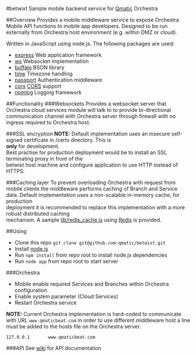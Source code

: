 #betwixt
Sample mobile backend service for [Qmatic](http://www.qmatic.com) Orchestra

##Overview
Provides a mobile middleware service to expose Orchestra Mobile API functions to mobile app developers.
Designed to be run externally from Orchestra host environment (e.g. within DMZ or cloud).

Written in JavaScript using node.js. The following packages are used:

* [express](http://expressjs.com) Web application framework
* [ws](https://github.com/einaros/ws) Websocket implementation
* [buffalo](https://github.com/marcello3d/node-buffalo) BSON library
* [time](https://github.com/TooTallNate/node-time) Timezone handling
* [passport](http://passportjs.org) Authentication middleware
* [cors](https://github.com/troygoode/node-cors/) [CORS](http://en.wikipedia.org/wiki/Cross-origin_resource_sharing) support
* [npmlog](https://github.com/npm/npmlog) Logging framework

##Functionality
###Websockets
Provides a websocket server that Orchestra cloud services module will talk to to provide bi-directional 
communication channel with Orchestra server through firewall with no ingress required to Orchestra host.

###SSL encryption
**NOTE:** Default implementation uses an insecure self-signed certificate in /certs directory. This is  
**only** for development.  
Best practise for production deployment would be to install an SSL terminating proxy in front of the  
betwixt host machine and configure application to use HTTP instead of HTTPS.

###Caching layer
To prevent overloading Orchestra with request from mobile clients the middleware performs caching of 
Branch and Service data. Default implementation uses a non-scalable in-memory cache, for production  
deployment it is recommended to replace this implementation with a more robust distributed caching  
mechanism. A sample [lib/redis_cache.js](lib/redis_cache.js) using [Redis](http://redis.io) is provided.

##Using
* Clone this repo `git clone git@github.com:qmatic/betwixt.git`
* Install [node.js](http://nodejs.org)
* Run `npm install` from repo root to install node.js dependencies
* Run `node app` from repo root to start server
 
###Orchestra
* Mobile enable required Services and Branches within Orchestra configuration. 
* Enable system parameter (Cloud Services)
* Restart Orchestra service

**NOTE:** Current Orchestra implementation is hard-coded to communicate with URL `www.qmaticbeat.com` 
in order to use different middleware host a line must be added to the hosts file on the Orchestra 
server.

	127.0.0.1		www.qmaticbeat.com

###API
See [wiki](https://github.com/qmatic/betwixt/wiki/API) for API documentation
